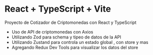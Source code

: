 # React + TypeScript + Vite
Proyecto de Cotizador de Criptomonedas con React y TypeScript

* Uso de API de criptomonedas con Axios
* Utilizando Zod para schema y tipeo de datos de la API
* Utilizando Zustand para controla un estado global , con store y mas
* Agregando Redux Dev Tools para visualizar los datos del store
